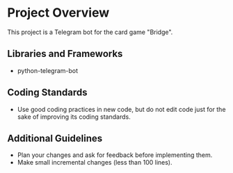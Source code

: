 # Project Overview

This project is a Telegram bot for the card game "Bridge".

## Libraries and Frameworks

- python-telegram-bot

## Coding Standards

- Use good coding practices in new code, but do not edit code just for the sake of improving its coding standards.

## Additional Guidelines

- Plan your changes and ask for feedback before implementing them.
- Make small incremental changes (less than 100 lines).
